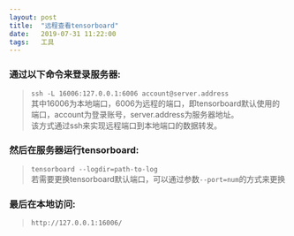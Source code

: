 ```yaml
---
layout: post
title:  "远程查看tensorboard"
date:   2019-07-31 11:22:00 
tags:   工具
---
```


<h3>通过以下命令来登录服务器:</h3>  

> `ssh -L 16006:127.0.0.1:6006 account@server.address`  
> 其中16006为本地端口，6006为远程的端口，即tensorboard默认使用的端口，account为登录账号，server.address为服务器地址。  
> 该方式通过ssh来实现远程端口到本地端口的数据转发。 

<h3>然后在服务器运行tensorboard:</h3>  

> `tensorboard --logdir=path-to-log`  
> 若需要更换tensorboard默认端口，可以通过参数`--port=num`的方式来更换  

<h3>最后在本地访问:</h3>   

> `http://127.0.0.1:16006/`
